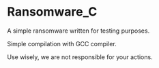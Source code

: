 # Ransomware_C

A simple ransomware written for testing purposes.

Simple compilation with GCC compiler.

Use wisely, we are not responsible for your actions.
